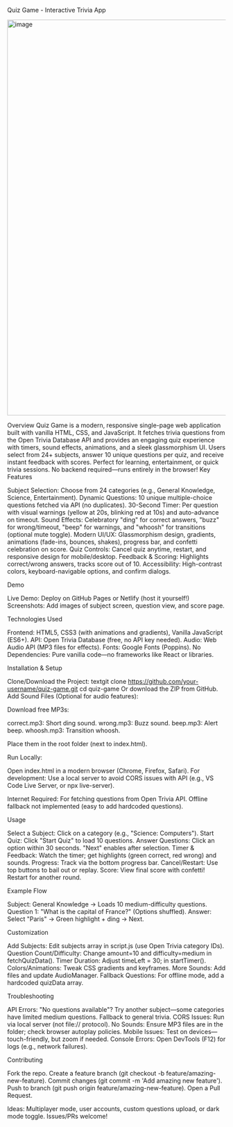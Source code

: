 Quiz Game - Interactive Trivia App

<img width="1687" height="913" alt="image" src="https://github.com/user-attachments/assets/5bed8500-ad6d-4747-904c-0399832ac03c" />


Overview
Quiz Game is a modern, responsive single-page web application built with vanilla HTML, CSS, and JavaScript. It fetches trivia questions from the Open Trivia Database API and provides an engaging quiz experience with timers, sound effects, animations, and a sleek glassmorphism UI. Users select from 24+ subjects, answer 10 unique questions per quiz, and receive instant feedback with scores.
Perfect for learning, entertainment, or quick trivia sessions. No backend required—runs entirely in the browser!
Key Features

Subject Selection: Choose from 24 categories (e.g., General Knowledge, Science, Entertainment).
Dynamic Questions: 10 unique multiple-choice questions fetched via API (no duplicates).
30-Second Timer: Per question with visual warnings (yellow at 20s, blinking red at 10s) and auto-advance on timeout.
Sound Effects: Celebratory "ding" for correct answers, "buzz" for wrong/timeout, "beep" for warnings, and "whoosh" for transitions (optional mute toggle).
Modern UI/UX: Glassmorphism design, gradients, animations (fade-ins, bounces, shakes), progress bar, and confetti celebration on score.
Quiz Controls: Cancel quiz anytime, restart, and responsive design for mobile/desktop.
Feedback & Scoring: Highlights correct/wrong answers, tracks score out of 10.
Accessibility: High-contrast colors, keyboard-navigable options, and confirm dialogs.

Demo

Live Demo: Deploy on GitHub Pages or Netlify (host it yourself!)
Screenshots: Add images of subject screen, question view, and score page.

Technologies Used

Frontend: HTML5, CSS3 (with animations and gradients), Vanilla JavaScript (ES6+).
API: Open Trivia Database (free, no API key needed).
Audio: Web Audio API (MP3 files for effects).
Fonts: Google Fonts (Poppins).
No Dependencies: Pure vanilla code—no frameworks like React or libraries.

Installation & Setup

Clone/Download the Project:
textgit clone https://github.com/your-username/quiz-game.git
cd quiz-game
Or download the ZIP from GitHub.
Add Sound Files (Optional for audio features):

Download free MP3s:

correct.mp3: Short ding sound.
wrong.mp3: Buzz sound.
beep.mp3: Alert beep.
whoosh.mp3: Transition whoosh.


Place them in the root folder (next to index.html).


Run Locally:

Open index.html in a modern browser (Chrome, Firefox, Safari).
For development: Use a local server to avoid CORS issues with API (e.g., VS Code Live Server, or npx live-server).


Internet Required: For fetching questions from Open Trivia API. Offline fallback not implemented (easy to add hardcoded questions).

Usage

Select a Subject: Click on a category (e.g., "Science: Computers").
Start Quiz: Click "Start Quiz" to load 10 questions.
Answer Questions: Click an option within 30 seconds. "Next" enables after selection.
Timer & Feedback: Watch the timer; get highlights (green correct, red wrong) and sounds.
Progress: Track via the bottom progress bar.
Cancel/Restart: Use top buttons to bail out or replay.
Score: View final score with confetti! Restart for another round.

Example Flow

Subject: General Knowledge → Loads 10 medium-difficulty questions.
Question 1: "What is the capital of France?" (Options shuffled).
Answer: Select "Paris" → Green highlight + ding → Next.

Customization

Add Subjects: Edit subjects array in script.js (use Open Trivia category IDs).
Question Count/Difficulty: Change amount=10 and difficulty=medium in fetchQuizData().
Timer Duration: Adjust timeLeft = 30; in startTimer().
Colors/Animations: Tweak CSS gradients and keyframes.
More Sounds: Add files and update AudioManager.
Fallback Questions: For offline mode, add a hardcoded quizData array.

Troubleshooting

API Errors: "No questions available"? Try another subject—some categories have limited medium questions. Fallback to general trivia.
CORS Issues: Run via local server (not file:// protocol).
No Sounds: Ensure MP3 files are in the folder; check browser autoplay policies.
Mobile Issues: Test on devices—touch-friendly, but zoom if needed.
Console Errors: Open DevTools (F12) for logs (e.g., network failures).

Contributing

Fork the repo.
Create a feature branch (git checkout -b feature/amazing-new-feature).
Commit changes (git commit -m 'Add amazing new feature').
Push to branch (git push origin feature/amazing-new-feature).
Open a Pull Request.

Ideas: Multiplayer mode, user accounts, custom questions upload, or dark mode toggle. Issues/PRs welcome!
